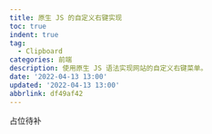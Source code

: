 ```yaml
---
title: 原生 JS 的自定义右键实现
toc: true
indent: true
tag:
  - Clipboard
categories: 前端
description: 使用原生 JS 语法实现网站的自定义右键菜单。
date: '2022-04-13 13:00'
updated: '2022-04-13 13:00'
abbrlink: df49af42
---
```


占位待补